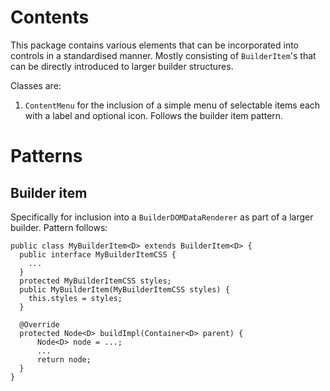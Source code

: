 # Contents

This package contains various elements that can be incorporated into controls in a standardised manner. Mostly consisting of `BuilderItem`'s that can be directly introduced to larger builder structures.

Classes are:

1. `ContentMenu` for the inclusion of a simple menu of selectable items each with a label and optional icon. Follows the builder item pattern.

# Patterns

## Builder item

Specifically for inclusion into a `BuilderDOMDataRenderer` as part of a larger builder. Pattern follows:

```
public class MyBuilderItem<D> extends BuilderItem<D> {
  public interface MyBuilderItemCSS {
    ...
  }
  protected MyBuilderItemCSS styles;
  public MyBuilderItem(MyBuilderItemCSS styles) {
    this.styles = styles;
  }
  
  @Override
  protected Node<D> buildImpl(Container<D> parent) {
      Node<D> node = ...;
      ...
      return node;
  }
}
```